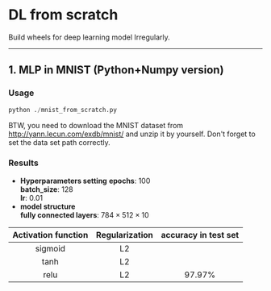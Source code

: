 # DL from scratch
Build wheels for deep learning model Irregularly.
- - -
## 1. MLP in MNIST (Python+Numpy version)
### Usage
  ```python
  python ./mnist_from_scratch.py
  ```
  BTW, you need to download the MNIST dataset from http://yann.lecun.com/exdb/mnist/ and unzip it by yourself. Don't forget to set the data set path correctly.
### Results
  - **Hyperparameters setting**
  **epochs**: 100  
  **batch_size**: 128  
  **lr**: 0.01
  - **model structure**  
  **fully connected layers**: $784\times 512\times 10$  

  | Activation function | Regularization| accuracy in test set|
  |:--: | :--: | :--: |
  | sigmoid|L2 | |
  | tanh |L2 | |  
  | relu |L2 | 97.97% |  
